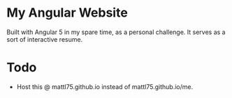 # My Angular Website

Built with Angular 5 in my spare time, as a personal challenge. It serves as a sort of interactive resume.

# Todo
- Host this @ mattl75.github.io instead of mattl75.github.io/me.

